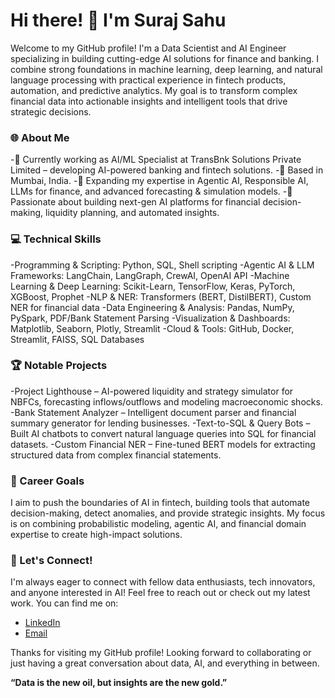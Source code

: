 # Hi there! 👋 I'm Suraj Sahu
Welcome to my GitHub profile! I'm a Data Scientist and AI Engineer specializing in building cutting-edge AI solutions for finance and banking. I combine strong foundations in machine learning, deep learning, and natural language processing with practical experience in fintech products, automation, and predictive analytics.
My goal is to transform complex financial data into actionable insights and intelligent tools that drive strategic decisions.

### 🌐 About Me
-💼 Currently working as AI/ML Specialist at TransBnk Solutions Private Limited – developing AI-powered banking and fintech solutions.
-📍 Based in Mumbai, India.
-🌱 Expanding my expertise in Agentic AI, Responsible AI, LLMs for finance, and advanced forecasting & simulation models.
-🚀 Passionate about building next-gen AI platforms for financial decision-making, liquidity planning, and automated insights.

### 💻 Technical Skills
-Programming & Scripting: Python, SQL, Shell scripting
-Agentic AI & LLM Frameworks: LangChain, LangGraph, CrewAI, OpenAI API
-Machine Learning & Deep Learning: Scikit-Learn, TensorFlow, Keras, PyTorch, XGBoost, Prophet
-NLP & NER: Transformers (BERT, DistilBERT), Custom NER for financial data
-Data Engineering & Analysis: Pandas, NumPy, PySpark, PDF/Bank Statement Parsing
-Visualization & Dashboards: Matplotlib, Seaborn, Plotly, Streamlit
-Cloud & Tools: GitHub, Docker, Streamlit, FAISS, SQL Databases

### 🏆 Notable Projects
-Project Lighthouse – AI-powered liquidity and strategy simulator for NBFCs, forecasting inflows/outflows and modeling macroeconomic shocks.
-Bank Statement Analyzer – Intelligent document parser and financial summary generator for lending businesses.
-Text-to-SQL & Query Bots – Built AI chatbots to convert natural language queries into SQL for financial datasets.
-Custom Financial NER – Fine-tuned BERT models for extracting structured data from complex financial statements.

### 🎯 Career Goals
I aim to push the boundaries of AI in fintech, building tools that automate decision-making, detect anomalies, and provide strategic insights. My focus is on combining probabilistic modeling, agentic AI, and financial domain expertise to create high-impact solutions.

### 💬 Let's Connect!
I'm always eager to connect with fellow data enthusiasts, tech innovators, and anyone interested in AI! Feel free to reach out or check out my latest work. You can find me on:

- [LinkedIn](https://www.linkedin.com/in/sahusuraj542)
- [Email](sahusuraj542@gmail.com)

Thanks for visiting my GitHub profile! Looking forward to collaborating or just having a great conversation about data, AI, and everything in between.

**“Data is the new oil, but insights are the new gold.”**
